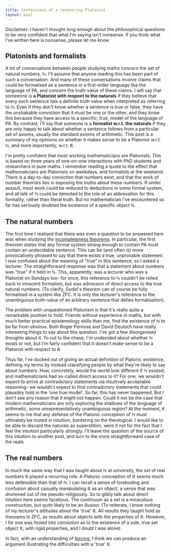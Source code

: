 ```yaml
---
title: Confessions of a recovering Platonist
layout: post
---
```


<script type="text/x-mathjax-config"> MathJax.Hub.Config({ tex2jax: { inlineMath: [['$','$'], ['\\(','\\)']], processEscapes: true } }); </script> <script src="https://cdnjs.cloudflare.com/ajax/libs/mathjax/2.7.0/MathJax.js?config=TeX-AMS-MML_HTMLorMML" type="text/javascript"></script>

Disclaimer: I haven't thought long enough about the philosophical questions to be very confident that what I'm saying isn't nonsense. If you think what I've written here is nonsense, please let me know. 

## Platonists and formalists

A lot of conversations between people studying maths concern the set of natural numbers, $\mathbb{N}$. I'll assume that anyone reading this has been part of such a conversation. And many of these conversations involve claims that could be formalised as a sentence in a first-order language like the language of PA, and concern the truth-value of these claims. I will say that someeone is **a Platonist with respect to the naturals** if they believe that every such sentence has a definite truth value when interpreted as referring to $\mathbb{N}$. Even if they don't know whether a sentence is true or false, they have the unshakable conviction that it must be one or the other, and they know this because they have access to a specific, true, model of the language of PA. By contrast, I'll say that someone is a **formalist w.r.t. the naturals** if they are only happy to talk about whether a sentence follows from a particular set of axioms, usually the standard axioms of arithmetic. This post is a summary of my opinions on whether it makes sense to be a Platonist w.r.t. $\mathbb{N}$, and more importantly, w.r.t. $\mathbb{R}$.   

I'm pretty confident that most working mathematicians are Platonists. This is based on three years of one-on-one interactions with PhD students and researchers in pure maths. I remember reading a quote to the effect that mathematicians are Platonists on weekdays, and formalists at the weekend. There is a day-to-day conviction that numbers exist, and that the work of number theorists lies in exposing the truths about these numbers. If under assault, most work could be reduced to deductions in some formal system, and all talk of $\mathbb{N}$ could be demoted to the role of an abbrevation for this formality, rather than literal truth. But no mathematician I've encountered so far has seriously doubted the existence of a specific object $\mathbb{N}$.

## The natural numbers

The first time I realised that there was even a question to be answered here was when studying the [incompleteness theorems](https://mathworld.wolfram.com/GoedelsFirstIncompletenessTheorem.html). In particular, the first theorem states that any formal system strong enough to contain PA must contain an undecidable sentence. This can be (and often is) more provocatively phrased to say that there exists a true, unprovable statement. I was confused about the meaning of "true" in this sentence, so I asked a lecturer. The straightforward response was that a statement about numbers was "true" if it held in $\mathbb{N}$. This, apparently, was a lecturer who was a Platonist on Sundays too- for once, this reference to $\mathbb{N}$ couldn't be rolled back to innocent formalism, but was admission of direct access to the true natural numbers. (To clarify, Godel's theorem can of course be fully formalised in a system like ZFC. It is only the lecturer's reference to the unambiguous truth-value of an arbitrary sentence that defies formalisation).

The problem with unquestioned Platonism is that it's really quite a remarkable position to hold. Friends without experience in maths, but with much better practical epistemology skills than me, find the existence of $\mathbb{N}$ to be far from obvious. Both Roger Penrose and David Deutsch have really interesting things to say about this question. I've got a few disorganised thoughts about it. To cut to the chase, I'm undecided about whether $\mathbb{N}$ exists or not, but I'm fairly confident that it doesn't make sense to be a Platonist with respect to $\mathbb{R}$.

Thus far, I've ducked out of giving an actual definition of Platonic existence, defining my terms by instead classifying people by what they're likely to say about numbers. How, concretely, would the world look different if $\mathbb{N}$ existed, and mathematicians had so-called direct access to it? For one, we wouldn't expect to arrive at contradictory statements via intuitively acceptable reasoning- we wouldn't expect to find contradictory statements that could plausibly hold in the 'one true model'. So far, this has never happened. But I don't see any reason that it might not happen. Could it not be the case that modern mathematicians are only exploring the shallows of the language of arithmetic, some unrepresentatively unambiguous region? At the moment, it seems to me that any defense of the Platonic conception of $\mathbb{N}$ must ultimately be rooted in intuition, bordering on the theological. I would like to be able to discard the naturals as superstition, were it not for the fact that I feel the intuition particularly strongly. I'll leave the question of the source of this intuition to another post, and turn to the more straightforward case of the reals. 

## The real numbers

In much the same way that I was taught about $\mathbb{N}$ at university, the set of real numbers $\mathbb{R}$ played a recurring role. A Platonic conception of $\mathbb{R}$ seems much less defensible than that of $\mathbb{N}$. I can recall a sense of foreboding and confusion about casually manipulating $\mathbb{R}$ as an object, a sense that was drummed out of me pseudo-religiously. So to glibly talk about direct intuition here seems facetious. The continuum as a set is a miraculous construction, but quite likely to be an illusion. (To reiterate, I know nothing of my lecturer's attitudes about the 'true' $\mathbb{R}$. All results they taught hold as theorems in ZFC, as results about objects with the properties of $\mathbb{R}$. However, I for one was fooled into conviction as to the existence of a sole, true set object $\mathbb{R}$, with rigid properties, and I doubt I was alone).

In fact, with an understanding of [forcing](https://hilbert-spaess.github.io/forcing.html), I think we can produce an argument illustrating the difficulties with a 'true' $\mathbb{R}$. 


